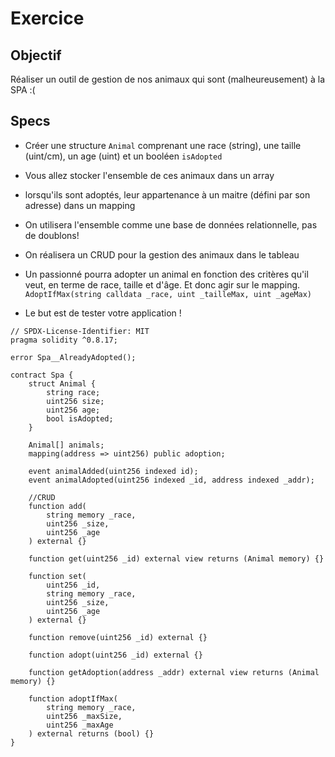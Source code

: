 # Exercice 

## Objectif

Réaliser un outil de gestion de nos animaux qui sont (malheureusement) à la SPA :(

## Specs

* Créer une structure `Animal` comprenant une race (string), une taille (uint/cm), un age (uint) et un booléen `isAdopted`
* Vous allez stocker l'ensemble de ces animaux dans un array
* lorsqu'ils sont adoptés, leur appartenance à un maitre (défini par son adresse) dans un mapping
* On utilisera l'ensemble comme une base de données relationnelle, pas de doublons!
* On réalisera un CRUD pour la gestion des animaux dans le tableau
* Un passionné pourra adopter un animal en fonction des critères qu'il veut, en terme de race, taille et d'âge. Et donc agir sur le mapping. `AdoptIfMax(string calldata _race, uint _tailleMax, uint _ageMax)`

* Le but est de tester votre application !

```solidity
// SPDX-License-Identifier: MIT
pragma solidity ^0.8.17;

error Spa__AlreadyAdopted();

contract Spa {
    struct Animal {
        string race;
        uint256 size;
        uint256 age;
        bool isAdopted;
    }

    Animal[] animals;
    mapping(address => uint256) public adoption;

    event animalAdded(uint256 indexed id);
    event animalAdopted(uint256 indexed _id, address indexed _addr);

    //CRUD
    function add(
        string memory _race,
        uint256 _size,
        uint256 _age
    ) external {}

    function get(uint256 _id) external view returns (Animal memory) {}

    function set(
        uint256 _id,
        string memory _race,
        uint256 _size,
        uint256 _age
    ) external {}

    function remove(uint256 _id) external {}

    function adopt(uint256 _id) external {}

    function getAdoption(address _addr) external view returns (Animal memory) {}

    function adoptIfMax(
        string memory _race,
        uint256 _maxSize,
        uint256 _maxAge
    ) external returns (bool) {}
}
```
